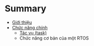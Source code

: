 # Summary

* [Giới thiệu](README.md)
* [Chức năng chính](chapter1.md)
   * [Tác vụ (task)](mot_tac_vu_trong_freertos.md)
   * Chức năng cơ bản của một RTOS

